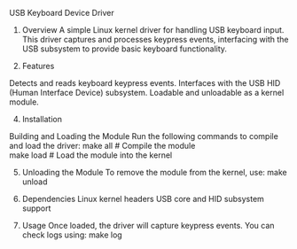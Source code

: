 USB Keyboard Device Driver

1. Overview
A simple Linux kernel driver for handling USB keyboard input. This driver captures and processes keypress events, interfacing with the USB subsystem to provide basic keyboard functionality.

2. Features

Detects and reads keyboard keypress events.
Interfaces with the USB HID (Human Interface Device) subsystem.
Loadable and unloadable as a kernel module.

4. Installation
   
Building and Loading the Module
Run the following commands to compile and load the driver:
make all       # Compile the module  
make load      # Load the module into the kernel  

5. Unloading the Module
To remove the module from the kernel, use:
make unload 
 
6. Dependencies
Linux kernel headers
USB core and HID subsystem support

7. Usage
Once loaded, the driver will capture keypress events. You can check logs using:
make log

